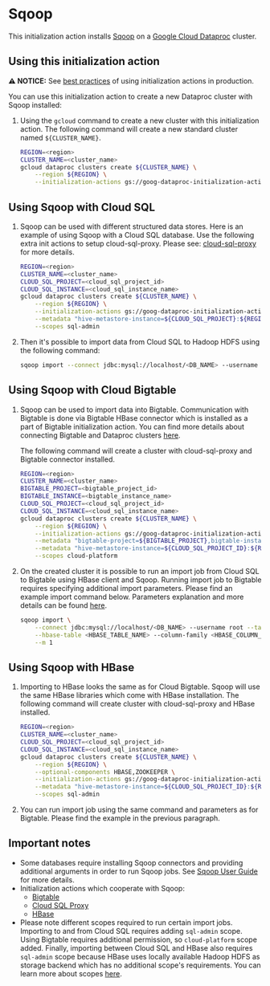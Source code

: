 # Sqoop

This initialization action installs [Sqoop](http://sqoop.apache.org/) on a
[Google Cloud Dataproc](https://cloud.google.com/dataproc) cluster.

## Using this initialization action

**:warning: NOTICE:** See
[best practices](/README.md#how-initialization-actions-are-used) of using
initialization actions in production.

You can use this initialization action to create a new Dataproc cluster with
Sqoop installed:

1.  Using the `gcloud` command to create a new cluster with this initialization
    action. The following command will create a new standard cluster named
    `${CLUSTER_NAME}`.

    ```bash
    REGION=<region>
    CLUSTER_NAME=<cluster_name>
    gcloud dataproc clusters create ${CLUSTER_NAME} \
        --region ${REGION} \
        --initialization-actions gs://goog-dataproc-initialization-actions-${REGION}/sqoop/sqoop.sh
    ```

## Using Sqoop with Cloud SQL

1.  Sqoop can be used with different structured data stores. Here is an example
    of using Sqoop with a Cloud SQL database. Use the following extra init
    actions to setup cloud-sql-proxy. Please see:
    [cloud-sql-proxy](/cloud-sql-proxy) for more details.

    ```bash
    REGION=<region>
    CLUSTER_NAME=<cluster_name>
    CLOUD_SQL_PROJECT=<cloud_sql_project_id>
    CLOUD_SQL_INSTANCE=<cloud_sql_instance_name>
    gcloud dataproc clusters create ${CLUSTER_NAME} \
        --region ${REGION} \
        --initialization-actions gs://goog-dataproc-initialization-actions-${REGION}/cloud-sql-proxy/cloud-sql-proxy.sh,gs://goog-dataproc-initialization-actions-${REGION}/sqoop/sqoop.sh \
        --metadata "hive-metastore-instance=${CLOUD_SQL_PROJECT}:${REGION}:${CLOUD_SQL_INSTANCE}" \
        --scopes sql-admin
    ```

1.  Then it's possible to import data from Cloud SQL to Hadoop HDFS using the
    following command:

    ```bash
    sqoop import --connect jdbc:mysql://localhost/<DB_NAME> --username root --table <TABLE_NAME> --m 1
    ```

## Using Sqoop with Cloud Bigtable

1.  Sqoop can be used to import data into Bigtable. Communication with Bigtable
    is done via Bigtable HBase connector which is installed as a part of
    Bigtable initialization action. You can find more details about connecting
    Bigtable and Dataproc clusters [here](/bigtable).

    The following command will create a cluster with cloud-sql-proxy and
    Bigtable connector installed.

    ```bash
    REGION=<region>
    CLUSTER_NAME=<cluster_name>
    BIGTABLE_PROJECT=<bigtable_project_id>
    BIGTABLE_INSTANCE=<bigtable_instance_name>
    CLOUD_SQL_PROJECT=<cloud_sql_project_id>
    CLOUD_SQL_INSTANCE=<cloud_sql_instance_name>
    gcloud dataproc clusters create ${CLUSTER_NAME} \
        --region ${REGION} \
        --initialization-actions gs://goog-dataproc-initialization-actions-${REGION}/bigtable/bigtable.sh,gs://goog-dataproc-initialization-actions-${REGION}/cloud-sql-proxy/cloud-sql-proxy.sh,gs://goog-dataproc-initialization-actions-${REGION}/sqoop/sqoop.sh \
        --metadata "bigtable-project=${BIGTABLE_PROJECT},bigtable-instance=${BIGTABLE_INSTANCE}" \
        --metadata "hive-metastore-instance=${CLOUD_SQL_PROJECT_ID}:${REGION}:${CLOUD_SQL_INSTANCE}" \
        --scopes cloud-platform
    ```

1.  On the created cluster it is possible to run an import job from Cloud SQL to
    Bigtable using HBase client and Sqoop. Running import job to Bigtable
    requires specifying additional import parameters. Please find an example
    import command below. Parameters explanation and more details can be found
    [here](https://sqoop.apache.org/docs/1.4.7/SqoopUserGuide.html#_importing_data_into_hbase).

    ```bash
    sqoop import \
        --connect jdbc:mysql://localhost/<DB_NAME> --username root --table <CLOUD_SQL_TABLE_NAME> --columns <CLOUD_SQL_COLUMN_LIST> \
        --hbase-table <HBASE_TABLE_NAME> --column-family <HBASE_COLUMN_FAMILY_NAME> --hbase-row-key <HBASE_ROW_ID> --hbase-create-table \
        --m 1
    ```

## Using Sqoop with HBase

1.  Importing to HBase looks the same as for Cloud Bigtable. Sqoop will use the
    same HBase libraries which come with HBase installation. The following
    command will create cluster with cloud-sql-proxy and HBase installed.

    ```bash
    REGION=<region>
    CLUSTER_NAME=<cluster_name>
    CLOUD_SQL_PROJECT=<cloud_sql_project_id>
    CLOUD_SQL_INSTANCE=<cloud_sql_instance_name>
    gcloud dataproc clusters create ${CLUSTER_NAME} \
        --region ${REGION} \
        --optional-components HBASE,ZOOKEEPER \
        --initialization-actions gs://goog-dataproc-initialization-actions-${REGION}/cloud-sql-proxy/cloud-sql-proxy.sh,gs://goog-dataproc-initialization-actions-${REGION}/sqoop/sqoop.sh \
        --metadata "hive-metastore-instance=${CLOUD_SQL_PROJECT_ID}:${REGION}:${CLOUD_SQL_INSTANCE}" \
        --scopes sql-admin
    ```

1.  You can run import job using the same command and parameters as for
    Bigtable. Please find the example in the previous paragraph.

## Important notes

*   Some databases require installing Sqoop connectors and providing additional
    arguments in order to run Sqoop jobs. See
    [Sqoop User Guide](http://sqoop.apache.org/docs/1.4.7/SqoopUserGuide.html#_compatibility_notes)
    for more details.
*   Initialization actions which cooperate with Sqoop:
    -   [Bigtable](/bigtable)
    -   [Cloud SQL Proxy](/cloud-sql-proxy)
    -   [HBase](/hbase)
*   Please note different scopes required to run certain import jobs. Importing
    to and from Cloud SQL requires adding `sql-admin` scope. Using Bigtable
    requires additional permission, so `cloud-platform` scope added. Finally,
    importing between Cloud SQL and HBase also requires `sql-admin` scope
    because HBase uses locally available Hadoop HDFS as storage backend which
    has no additional scope's requirements. You can learn more about scopes
    [here](https://cloud.google.com/sdk/gcloud/reference/dataproc/clusters/create#--scopes).
